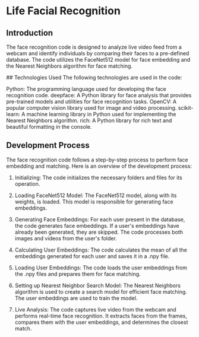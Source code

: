 # Life Facial Recognition 

## Introduction
The face recognition code is designed to analyze live video feed from a webcam and identify individuals by comparing their faces to a pre-defined database. The code utilizes the FaceNet512 model for face embedding and the Nearest Neighbors algorithm for face matching.

## Technologies Used
The following technologies are used in the code:

  Python: The programming language used for developing the face recognition code.
  deepface: A Python library for face analysis that provides pre-trained models and utilities for face recognition tasks.
  OpenCV: A popular computer vision library used for image and video processing.
  scikit-learn: A machine learning library in Python used for implementing the Nearest Neighbors algorithm.
  rich: A Python library for rich text and beautiful formatting in the console.

## Development Process
The face recognition code follows a step-by-step process to perform face embedding and matching. Here is an overview of the development process:

 1. Initializing: The code initializes the necessary folders and files for its operation.

 2. Loading FaceNet512 Model: The FaceNet512 model, along with its weights, is loaded. This model is responsible for generating face embeddings.

 3. Generating Face Embeddings: For each user present in the database, the code generates face embeddings. If a user's embeddings have already been generated, they are skipped. The code processes both images and videos from the user's folder.

 4. Calculating User Embeddings: The code calculates the mean of all the embeddings generated for each user and saves it in a .npy file.

 5. Loading User Embeddings: The code loads the user embeddings from the .npy files and prepares them for face matching.

 6. Setting up Nearest Neighbor Search Model: The Nearest Neighbors algorithm is used to create a search model for efficient face matching. The user embeddings are used to train the model.

 7. Live Analysis: The code captures live video from the webcam and performs real-time face recognition. It extracts faces from the frames, compares them with the user embeddings, and determines the closest match.

